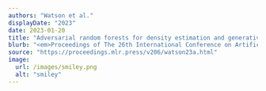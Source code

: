 ```yaml
---
authors: "Watson et al."
displayDate: "2023"
date: 2023-01-20
title: "Adversarial random forests for density estimation and generative modeling"
blurb: "<em>Proceedings of The 26th International Conference on Artificial Intelligence and Statistics</em>."
source: "https://proceedings.mlr.press/v206/watson23a.html"
image:
  url: /images/smiley.png
  alt: "smiley"
---
```

